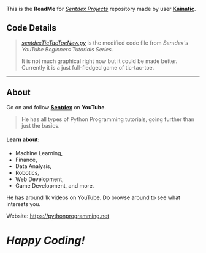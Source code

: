 This is the **ReadMe** for [*Sentdex Projects*](https://github.com/Kainatic/Sentdex-Projects/) repository made by user [**Kainatic**](https://github.com/Kainatic/).

## Code Details

> [*sentdexTicTacToeNew.py*](https://github.com/Kainatic/Sentdex-Projects/blob/master/sentdexTicTacToeNew.py) is the modified code file from *Sentdex's YouTube Beginners Tutorials Series*.
> 
> It is not much graphical right now but it could be made better. Currently it is a just full-fledged game of tic-tac-toe.

* * *

## About

Go on and follow [**Sentdex**](https://www.youtube.com/channel/UCfzlCWGWYyIQ0aLC5w48gBQ) on **YouTube**.

> He has all types of Python Programming tutorials, going further than just the basics.

#### Learn about:
* Machine Learning,
* Finance,
* Data Analysis,
* Robotics,
* Web Development,
* Game Development, and more.

He has around 1k videos on YouTube. Do browse around to see what interests you.

Website: <https://pythonprogramming.net>

# *Happy Coding!*
